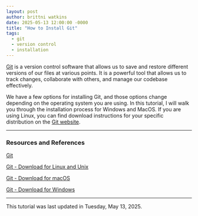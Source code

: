 ```yaml
---
layout: post
author: brittni watkins
date: 2025-05-13 12:00:00 -0000
title: "How to Install Git"
tags:
  - git
  - version control
  - installation
---
```


[Git](https://git-scm.com/) is a version control software that allows us to save and restore different versions of our files at various points. It is a powerful tool that allows us to track changes, collaborate with others, and manage our codebase effectively.

We have a few options for installing Git, and those options change depending on the operating system you are using.  In this tutorial, I will walk you through the installation process for Windows and MacOS.  If you are using Linux, you can find download instructions for your specific distribution on the [Git website](https://git-scm.com/downloads/linux).

----

### Resources and References

[Git](https://git-scm.com/)

[Git - Download for Linux and Unix](https://git-scm.com/downloads/linux)

[Git - Download for macOS](https://git-scm.com/downloads/mac)

[Git - Download for Windows](https://git-scm.com/downloads/win)

----

This tutorial was last updated in Tuesday, May 13, 2025.
